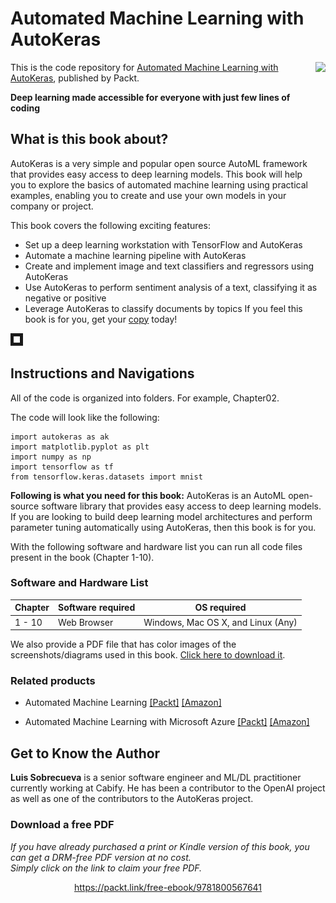 


# 	Automated Machine Learning with AutoKeras

<a href="https://www.packtpub.com/product/automated-machine-learning-with-autokeras/9781800567641"><img src="https://static.packt-cdn.com/products/9781800567641/cover/smaller" height="256px" align="right"></a>

This is the code repository for [Automated Machine Learning with AutoKeras](https://www.packtpub.com/product/automated-machine-learning-with-autokeras/9781800567641), published by Packt.

**Deep learning made accessible for everyone with just few lines of coding**

## What is this book about?
AutoKeras is a very simple and popular open source AutoML framework that provides easy access to deep learning models. This book will help you to explore the basics of automated machine learning using practical examples, enabling you to create and use your own models in your company or project.

This book covers the following exciting features: 
* Set up a deep learning workstation with TensorFlow and AutoKeras
* Automate a machine learning pipeline with AutoKeras
* Create and implement image and text classifiers and regressors using AutoKeras
* Use AutoKeras to perform sentiment analysis of a text, classifying it as negative or positive
* Leverage AutoKeras to classify documents by topics
If you feel this book is for you, get your [copy](https://www.amazon.com/dp/1800567642) today!

<a href="https://www.packtpub.com/?utm_source=github&utm_medium=banner&utm_campaign=GitHubBanner"><img src="https://raw.githubusercontent.com/PacktPublishing/GitHub/master/GitHub.png" 
alt="https://www.packtpub.com/" border="5" /></a>


## Instructions and Navigations
All of the code is organized into folders. For example, Chapter02.

The code will look like the following:
```
import autokeras as ak
import matplotlib.pyplot as plt
import numpy as np
import tensorflow as tf
from tensorflow.keras.datasets import mnist
```

**Following is what you need for this book:**
AutoKeras is an AutoML open-source software library that provides easy access to deep learning models. If you are looking to build deep learning model architectures and perform parameter tuning automatically using AutoKeras, then this book is for you.

With the following software and hardware list you can run all code files present in the book (Chapter 1-10).

### Software and Hardware List

| Chapter  | Software required                   | OS required                        |
| -------- | ------------------------------------| -----------------------------------|
| 1  - 10     |Web Browser                  | Windows, Mac OS X, and Linux (Any) |


We also provide a PDF file that has color images of the screenshots/diagrams used in this book. [Click here to download it](https://static.packt-cdn.com/downloads/9781800567641_ColorImages.pdf).

### Related products 
* Automated Machine Learning [[Packt]](https://www.packtpub.com/product/automated-machine-learning/9781800567689) [[Amazon]](https://www.amazon.com/dp/1800567685)

* Automated Machine Learning with Microsoft Azure [[Packt]](https://www.packtpub.com/product/Automated%20Machine%20Learning%20with%20Microsoft%20Azure/9781800565319) [[Amazon]](https://www.amazon.com/dp/1800565313)

## Get to Know the Author
**Luis Sobrecueva**
is a senior software engineer and ML/DL practitioner currently working at Cabify. He has been a contributor to the OpenAI project as well as one of the contributors to the AutoKeras project.
### Download a free PDF

 <i>If you have already purchased a print or Kindle version of this book, you can get a DRM-free PDF version at no cost.<br>Simply click on the link to claim your free PDF.</i>
<p align="center"> <a href="https://packt.link/free-ebook/9781800567641">https://packt.link/free-ebook/9781800567641 </a> </p>